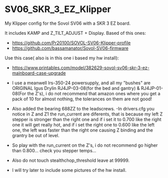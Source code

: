 # SV06_SKR_3_EZ_Klipper
My Klipper config for the Sovol SV06 with a SKR 3 EZ board.

It includes KAMP and Z_TILT_ADJUST + Display.
Based of this ones: 
- https://github.com/Pr20100/SOVOL-SV06-Klipper-profile
- https://github.com/bassamanator/Sovol-SV06-firmware

Use this case( also is in this one i based my hw install):
- https://www.printables.com/model/382629-sovol-sv06-skr-3-ez-mainboard-case-upgrade

- I use a meanwell lrs-350-24 powersupply, and all my "bushes" are ORIGINAL Igus Drylin RJ4JP-03-08(for the bed and gantry) & RJ4JP-01-08(For the Z's), i do not recommend that amazon ones where you get a pack of 10 for almost nothing, the tolerances on them are not good!
- Also added the bearing 688ZZ to the leadscrews.
-In drivers.cfg you notice in Z and Z1 the run_current are diferents, that is because my left Z stepper is stronger than the right one and if i set it to 0.700 like the right one it will get really hot,
and if i set the right one to 0.600 like the left one, the left was faster than the right one causing Z binding and the grantry be out of level.
- So play with the run_current on the Z's, i do not recommend go higher than 0.800... check you stepper temps...
- Also do not touch stealthchop_threshold leave at 99999.

- I will try later to include some pictures of the hw install.

